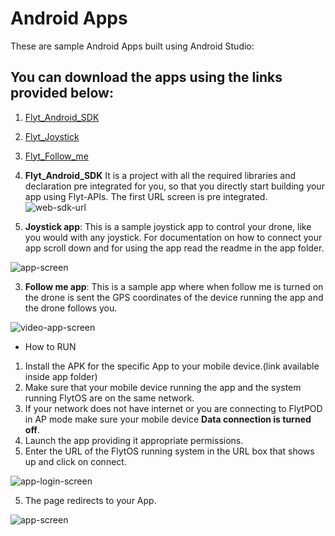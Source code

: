 # Android Apps

These are sample Android Apps built using Android Studio:

## You can download the apps using the links provided below:
1. [Flyt_Android_SDK](https://minhaskamal.github.io/DownGit/#/home?url=https://github.com/flytbase/flytsamples/tree/master/WebApps/Flyt_Web_SDK)
2. [Flyt_Joystick](https://minhaskamal.github.io/DownGit/#/home?url=https://github.com/flytbase/flytsamples/tree/master/WebApps/Flyt_Sample)
3. [Flyt_Follow_me](https://minhaskamal.github.io/DownGit/#/home?url=https://github.com/flytbase/flytsamples/tree/master/WebApps/Flyt_Joystick)

1. **Flyt_Android_SDK** 
It is a project with all the required libraries and declaration pre integrated for you, so that you directly start building your app using Flyt-APIs. The first URL screen is pre integrated.
![web-sdk-url](https://cloud.githubusercontent.com/assets/6880872/24096572/371ea004-0d88-11e7-8603-eabaa27bc81d.png)

2. **Joystick app**: This is a sample joystick app to control your drone, like you would with any joystick. For documentation on how to connect your app scroll down and for using the app read the readme in the app folder.

![app-screen](https://cloud.githubusercontent.com/assets/6880872/24093164/74af4bea-0d78-11e7-9a90-760f61dc994a.png)

3. **Follow me app**: This is a sample app where when follow me is turned on the drone is sent the GPS coordinates of the device running the app and the drone follows you.

![video-app-screen](https://cloud.githubusercontent.com/assets/6880872/24093626/c81df1d0-0d7a-11e7-9ca1-2e7c8a556b58.png)

* How to RUN

1. Install the APK for the specific App to your mobile device.(link available inside app folder)
2. Make sure that your mobile device running the app and the system running FlytOS are on the same network.
3. If your network does not have internet or you are connecting to FlytPOD in AP mode make sure your mobile device **Data connection is turned off**.
3. Launch the app providing it appropriate permissions.
4. Enter the URL of the FlytOS running system in the URL box that shows up and click on connect.

![app-login-screen](https://cloud.githubusercontent.com/assets/6880872/24093372/824b77e6-0d79-11e7-88a4-7b80dc7bca78.png)

5. The page redirects to your App.

![app-screen](https://cloud.githubusercontent.com/assets/6880872/24093164/74af4bea-0d78-11e7-9a90-760f61dc994a.png)

